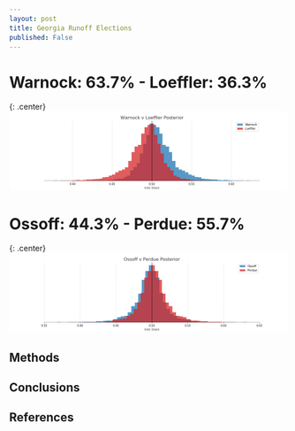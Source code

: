 ```yaml
---
layout: post
title: Georgia Runoff Elections
published: False
---
```


# Warnock: 63.7% - Loeffler: 36.3%

{: .center}
![WL Posterior](../images/ga_wl_posteriors.png)

# Ossoff: 44.3% - Perdue: 55.7%

{: .center}
![WL Posterior](../images/ga_op_posteriors.png)

## Methods

## Conclusions


## References
